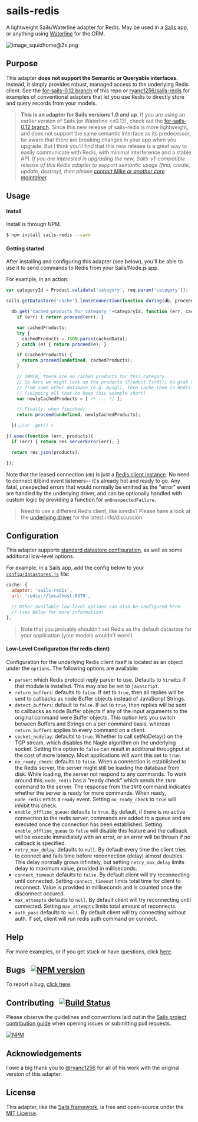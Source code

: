 # sails-redis

A lightweight Sails/Waterline adapter for Redis. May be used in a [Sails](http://sailsjs.com) app, or anything using [Waterline](http://waterlinejs.org) for the ORM.

![image_squidhome@2x.png](http://i.imgur.com/RIvu9.png)

## Purpose


This adapter **does not support the Semantic or Queryable interfaces**.  Instead, it simply provides robust, managed access to the underlying Redis client.
See the [for-sails-0.12 branch](https://github.com/balderdashy/sails-redis/tree/for-sails-0.12) of this repo or [ryanc1256/sails-redis](https://github.com/ryanc1256/sails-redis)
for examples of conventional adapters that let you use Redis to directly store and query records from your models.

> **This is an adapter for Sails versions 1.0 and up.**  If you are using an earlier version of Sails (or Waterline &lt;v0.13), check out the [for-sails-0.12 branch](https://github.com/balderdashy/sails-redis/tree/for-sails-0.12).  Since this new release of sails-redis is more lightweight, and does not support the same semantic interface as its predecessor, be aware that there are breaking changes in your app when you upgrade.  But I think you'll find that this new release is a great way to easily communicate with Redis, with minimal interference and a stable API.
> _If you are interested in upgrading the new, Sails-v1-compatible release of this Redis adapter to support semantic usage (find, create, update, destroy), then please [contact Mike or another core maintainer](http://sailsjs.com/contact)._


## Usage

#### Install

Install is through NPM.

```bash
$ npm install sails-redis --save
```

#### Getting started

After installing and configuring this adapter (see below), you'll be able to use it to send commands to Redis from your Sails/Node.js app.

For example, in an action:

```javascript
var categoryId = Product.validate('category', req.param('category'));

sails.getDatastore('cache').leaseConnection(function during(db, proceed) {

  db.get('cached_products_for_category_'+categoryId, function (err, cachedData){
    if (err) { return proceed(err); }

    var cachedProducts;
    try {
      cachedProducts = JSON.parse(cachedData);
    } catch (e) { return proceed(e); }

    if (cachedProducts) {
      return proceed(undefined, cachedProducts);
    }

    // IWMIH, there are no cached products for this category.
    // So here we might look up the products (Product.find()) to grab them
    // from some other database (e.g. mysql), then cache them in Redis.
    // (skipping all that to keep this example short)
    var newlyCachedProducts = [ /* ... */ ];

    // Finally, when finished:
    return proceed(undefined, newlyCachedProducts);

  });//</ .get() >

}).exec(function (err, products){
  if (err) { return res.serverError(err); }

  return res.json(products);

});
```

Note that the leased connection (`db`) is just a [Redis client instance](https://www.npmjs.com/package/redis).  No need to connect it/bind event listeners-- it's already hot and ready to go.  Any fatal, unexpected errors that would normally be emitted as the "error" event are handled by the underlying driver, and can be optionally handled with custom logic by providing a function for `onUnexpectedFailure`.

> Need to use a different Redis client, like ioredis?  Please have a look at the [underlying driver](https://www.npmjs.com/package/machinepack-redis) for the latest info/discussion.

## Configuration

This adapter supports [standard datastore configuration](http://sailsjs.com/documentation/reference/configuration/sails-config-datastores), as well as some additional low-level options.

For example, in a Sails app, add the config below to your [`config/datastores.js`](http://sailsjs.com/anatomy/config/datastores-js) file:

```javascript
cache: {
  adapter: 'sails-redis',
  url: 'redis://localhost:6379',

  // Other available low-level options can also be configured here.
  // (see below for more information)
},
```

> Note that you probably shouldn't set Redis as the default datastore for your application (your models wouldn't work!)


#### Low-Level Configuration (for redis client)

Configuration for the underlying Redis client itself is located as an object under the `options`.  The following options are available:

* `parser`: which Redis protocol reply parser to use.  Defaults to `hiredis` if that module is installed.
This may also be set to `javascript`.
* `return_buffers`: defaults to `false`.  If set to `true`, then all replies will be sent to callbacks as node Buffer
objects instead of JavaScript Strings.
* `detect_buffers`: default to `false`. If set to `true`, then replies will be sent to callbacks as node Buffer objects
if any of the input arguments to the original command were Buffer objects.
This option lets you switch between Buffers and Strings on a per-command basis, whereas `return_buffers` applies to
every command on a client.
* `socket_nodelay`: defaults to `true`. Whether to call setNoDelay() on the TCP stream, which disables the
Nagle algorithm on the underlying socket.  Setting this option to `false` can result in additional throughput at the
cost of more latency.  Most applications will want this set to `true`.
* `no_ready_check`: defaults to `false`. When a connection is established to the Redis server, the server might still
be loading the database from disk.  While loading, the server not respond to any commands.  To work around this,
`node_redis` has a "ready check" which sends the `INFO` command to the server.  The response from the `INFO` command
indicates whether the server is ready for more commands.  When ready, `node_redis` emits a `ready` event.
Setting `no_ready_check` to `true` will inhibit this check.
* `enable_offline_queue`: defaults to `true`. By default, if there is no active
connection to the redis server, commands are added to a queue and are executed
once the connection has been established. Setting `enable_offline_queue` to
`false` will disable this feature and the callback will be execute immediately
with an error, or an error will be thrown if no callback is specified.
* `retry_max_delay`: defaults to `null`. By default every time the client tries to connect and fails time before
reconnection (delay) almost doubles. This delay normally grows infinitely, but setting `retry_max_delay` limits delay
to maximum value, provided in milliseconds.
* `connect_timeout` defaults to `false`. By default client will try reconnecting until connected. Setting `connect_timeout`
limits total time for client to reconnect. Value is provided in milliseconds and is counted once the disconnect occured.
* `max_attempts` defaults to `null`. By default client will try reconnecting until connected. Setting `max_attempts`
limits total amount of reconnects.
* `auth_pass` defaults to `null`. By default client will try connecting without auth. If set, client will run redis auth command on connect.


## Help

For more examples, or if you get stuck or have questions, click [here](http://sailsjs.com/support).


## Bugs &nbsp; [![NPM version](https://badge.fury.io/js/sails-redis.svg)](http://npmjs.com/package/sails-redis)

To report a bug, [click here](http://sailsjs.com/bugs).


## Contributing &nbsp; [![Build Status](https://travis-ci.org/balderdashy/sails-redis.svg?branch=master)](https://travis-ci.org/balderdashy/sails-redis)

Please observe the guidelines and conventions laid out in the [Sails project contribution guide](http://sailsjs.com/contribute) when opening issues or submitting pull requests.

[![NPM](https://nodei.co/npm/sails-redis.png?downloads=true)](http://npmjs.com/package/sails-redis)


## Acknowledgements

I owe a big thank you to [@ryanc1256](https://github.com/ryanc1256) for all of his work with the original version of this adapter.

## License

This adapter, like the [Sails framework](http://sailsjs.com), is free and open-source under the [MIT License](http://sailsjs.com/license).

